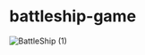 # battleship-game

![BattleShip (1)](https://user-images.githubusercontent.com/94728848/187765685-2e3a89ed-9242-49dd-ba36-4906dfef6b5b.gif)
